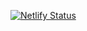 [![Netlify Status](https://api.netlify.com/api/v1/badges/574e80c7-2a20-4973-a3a3-9aa8dd81c52c/deploy-status)](https://app.netlify.com/sites/ztm-webshop-project/deploys)
